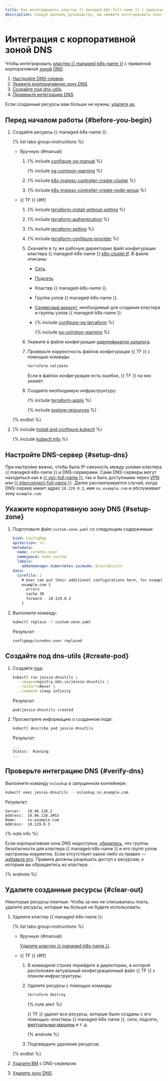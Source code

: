 ```yaml
---
title: Как интегрировать кластер {{ managed-k8s-full-name }} с приватной корпоративной зоной DNS
description: Следуя данному руководству, вы сможете интегрировать кластер {{ managed-k8s-full-name }} с приватной корпоративной зоной DNS.
---
```


# Интеграция с корпоративной зоной DNS


Чтобы интегрировать [кластер {{ managed-k8s-name }}](../concepts/index.md#kubernetes-cluster) с приватной корпоративной [зоной](../../dns/concepts/dns-zone.md) [DNS](../../glossary/dns.md):

1. [Настройте DNS-сервер](#setup-dns).
1. [Укажите корпоративную зону DNS](#setup-zone).
1. [Создайте под dns-utils](#create-pod).
1. [Проверьте интеграцию DNS](#verify-dns).

Если созданные ресурсы вам больше не нужны, [удалите их](#clear-out).

## Перед началом работы {#before-you-begin}

1. Создайте ресурсы {{ managed-k8s-name }}:

   {% list tabs group=instructions %}

   - Вручную {#manual}

     1. {% include [configure-sg-manual](../../_includes/managed-kubernetes/security-groups/configure-sg-manual-lvl3.md) %}

        {% include [sg-common-warning](../../_includes/managed-kubernetes/security-groups/sg-common-warning.md) %}

     1. {% include [k8s-ingress-controller-create-cluster](../../_includes/application-load-balancer/k8s-ingress-controller-create-cluster.md) %}

     1. {% include [k8s-ingress-controller-create-node-group](../../_includes/application-load-balancer/k8s-ingress-controller-create-node-group.md) %}

   - {{ TF }} {#tf}

     1. {% include [terraform-install-without-setting](../../_includes/mdb/terraform/install-without-setting.md) %}
     1. {% include [terraform-authentication](../../_includes/mdb/terraform/authentication.md) %}
     1. {% include [terraform-setting](../../_includes/mdb/terraform/setting.md) %}
     1. {% include [terraform-configure-provider](../../_includes/mdb/terraform/configure-provider.md) %}

     1. Скачайте в ту же рабочую директорию файл конфигурации кластера {{ managed-k8s-name }} [k8s-cluster.tf](https://github.com/yandex-cloud-examples/yc-mk8s-cluster-infrastructure/blob/main/k8s-cluster.tf). В файле описаны:
        * [Сеть](../../vpc/concepts/network.md#network).
        * [Подсеть](../../vpc/concepts/network.md#subnet).
        * Кластер {{ managed-k8s-name }}.
        * Группа узлов {{ managed-k8s-name }}.
        * [Сервисный аккаунт](../../iam/concepts/users/service-accounts.md), необходимый для создания кластера и группы узлов {{ managed-k8s-name }}.
        * {% include [configure-sg-terraform](../../_includes/managed-kubernetes/security-groups/configure-sg-tf-lvl3.md) %}

            {% include [sg-common-warning](../../_includes/managed-kubernetes/security-groups/sg-common-warning.md) %}

     1. Укажите в файле конфигурации [идентификатор каталога](../../resource-manager/operations/folder/get-id.md).
     1. Проверьте корректность файлов конфигурации {{ TF }} с помощью команды:

        ```bash
        terraform validate
        ```

        Если в файлах конфигурации есть ошибки, {{ TF }} на них укажет.
     1. Создайте необходимую инфраструктуру:

        {% include [terraform-apply](../../_includes/mdb/terraform/apply.md) %}

        {% include [explore-resources](../../_includes/mdb/terraform/explore-resources.md) %}

   {% endlist %}

1. {% include [Install and configure kubectl](../../_includes/managed-kubernetes/kubectl-install.md) %}

   {% include [kubectl info](../../_includes/managed-kubernetes/kubectl-info.md) %}

## Настройте DNS-сервер {#setup-dns}

При настройке важно, чтобы была IP-связность между узлами кластера {{ managed-k8s-name }} и DNS-серверами. Сами DNS-серверы могут находиться как в [{{ vpc-full-name }}](../../vpc/), так и быть доступными через [VPN](../../glossary/vpn.md) или [{{ interconnect-full-name }}](../../interconnect/index.yaml). Далее рассматривается случай, когда DNS-сервер имеет адрес `10.129.0.3`, имя `ns.example.com` и обслуживает зону `example.com`.

## Укажите корпоративную зону DNS {#setup-zone}

1. Подготовьте файл `custom-zone.yaml` со следующим содержимым:

   ```yaml
   kind: ConfigMap
   apiVersion: v1
   metadata:
     name: coredns-user
     namespace: kube-system
     labels:
       addonmanager.kubernetes.io/mode: EnsureExists
   data:
     Corefile: |
       # User can put their additional configurations here, for example:
       example.com {
         errors
         cache 30
         forward . 10.129.0.3
       }
   ```

1. Выполните команду:

   ```bash
   kubectl replace -f custom-zone.yaml
   ```

   Результат:

   ```text
   configmap/coredns-user replaced
   ```

## Создайте под dns-utils {#create-pod}

1. Создайте [под](../concepts/index.md#pod):

   ```bash
   kubectl run jessie-dnsutils \
     --image=registry.k8s.io/jessie-dnsutils \
     --restart=Never \
     --command sleep infinity
   ```

   Результат:

   ```text
   pod/jessie-dnsutils created
   ```

1. Просмотрите информацию о созданном поде:

   ```bash
   kubectl describe pod jessie-dnsutils
   ```

    Результат:

   ```text
   ...
   Status:  Running
   ...
   ```

## Проверьте интеграцию DNS {#verify-dns}

Выполните команду `nslookup` в запущенном контейнере:

```bash
kubectl exec jessie-dnsutils -- nslookup ns.example.com
```

Результат:

```text
Server:   10.96.128.2
Address:  10.96.128.2#53
Name:     ns.example.com
Address:  10.129.0.3
```

{% note info %}

Если корпоративная зона DNS недоступна, [убедитесь](../operations/connect/security-groups.md), что группы безопасности для кластера {{ managed-k8s-name }} и его групп узлов настроены корректно. Если отсутствует какое-либо из правил — [добавьте его](../../vpc/operations/security-group-add-rule.md). Правила должны разрешать доступ к ресурсам, к которым вы обращаетесь из кластера.

{% endnote %}

## Удалите созданные ресурсы {#clear-out}

Некоторые ресурсы платные. Чтобы за них не списывалась плата, удалите ресурсы, которые вы больше не будете использовать:
1. Удалите кластер {{ managed-k8s-name }}:

   {% list tabs group=instructions %}

   - Вручную {#manual}

     [Удалите кластер {{ managed-k8s-name }}](../operations/kubernetes-cluster/kubernetes-cluster-delete.md).

   - {{ TF }} {#tf}

     1. В командной строке перейдите в директорию, в которой расположен актуальный конфигурационный файл {{ TF }} с планом инфраструктуры.
     1. Удалите ресурсы с помощью команды:

        ```bash
        terraform destroy
        ```

        {% note alert %}

        {{ TF }} удалит все ресурсы, которые были созданы с его помощью: кластеры {{ managed-k8s-name }}, сети, подсети, [виртуальные машины](../../compute/concepts/vm.md) и т. д.

        {% endnote %}

     1. Подтвердите удаление ресурсов.

    {% endlist %}

1. [Удалите ВМ](../../compute/operations/vm-control/vm-delete.md) с DNS-сервером.
1. [Удалите зону DNS](../../dns/operations/zone-delete.md).
